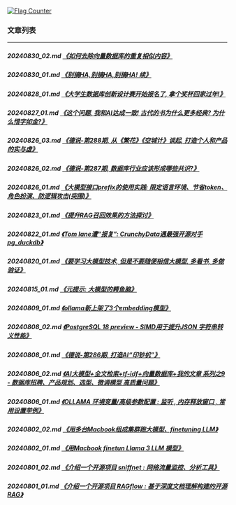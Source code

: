<a rel="nofollow" href="http://info.flagcounter.com/h9V1"  ><img src="http://s03.flagcounter.com/count/h9V1/bg_FFFFFF/txt_000000/border_CCCCCC/columns_2/maxflags_12/viewers_0/labels_0/pageviews_0/flags_0/"  alt="Flag Counter"  border="0"  ></a>  
  
### 文章列表  
----  
##### 20240830_02.md   [《如何去除向量数据库的重复相似内容》](20240830_02.md)  
##### 20240830_01.md   [《别搞HA,别搞HA,别搞HA! 续》](20240830_01.md)  
##### 20240828_01.md   [《大学生数据库创新设计赛开始报名了, 拿个奖杯回家过年!》](20240828_01.md)  
##### 20240827_01.md   [《这个问题, 我和AI达成一致! 古代的书为什么更多经典? 为什么惜字如金?》](20240827_01.md)  
##### 20240826_03.md   [《德说-第288期, 从《繁花》《空城计》谈起, 打造个人和产品的实与虚》](20240826_03.md)  
##### 20240826_02.md   [《德说-第287期, 数据库行业应该形成哪些共识?》](20240826_02.md)  
##### 20240826_01.md   [《大模型接口prefix的使用实践: 限定语言环境、节省token、角色扮演、防逻辑攻击(突围)》](20240826_01.md)  
##### 20240823_01.md   [《提升RAG召回效果的方法探讨》](20240823_01.md)  
##### 20240822_01.md   [《Tom lane遭“报复”: CrunchyData遇最强开源对手pg_duckdb》](20240822_01.md)  
##### 20240820_01.md   [《要学习大模型技术, 但是不要随便相信大模型, 多看书, 多做验证》](20240820_01.md)  
##### 20240815_01.md   [《元提示: 大模型的鳄鱼脑》](20240815_01.md)  
##### 20240809_01.md   [《ollama新上架了3个embedding模型》](20240809_01.md)  
##### 20240808_02.md   [《PostgreSQL 18 preview - SIMD用于提升JSON 字符串转义性能》](20240808_02.md)  
##### 20240808_01.md   [《德说-第286期, 打造AI“印钞机”》](20240808_01.md)  
##### 20240806_02.md   [《AI大模型+全文检索+tf-idf+向量数据库+我的文章 系列之9 - 数据库招聘、产品规划、选型、微调模型 高质量问题》](20240806_02.md)  
##### 20240806_01.md   [《OLLAMA 环境变量/高级参数配置 : 监听 , 内存释放窗口 , 常用设置举例》](20240806_01.md)  
##### 20240802_02.md   [《用多台Macbook组成集群跑大模型、finetuning LLM》](20240802_02.md)  
##### 20240802_01.md   [《用Macbook finetun Llama 3 LLM 模型》](20240802_01.md)  
##### 20240801_02.md   [《介绍一个开源项目 sniffnet : 网络流量监控、分析工具》](20240801_02.md)  
##### 20240801_01.md   [《介绍一个开源项目 RAGflow : 基于深度文档理解构建的开源 RAG》](20240801_01.md)  
